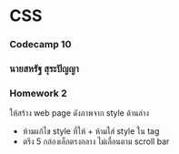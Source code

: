 # CSS
### Codecamp 10
### นายสหรัฐ  สุระปัญญา
### Homework 2
ให้สร้าง web page ดังภาพจาก style ด้านล่าง  
- ห้ามแก้ไข style ที่ให้ + ห้ามใส่ style ใน tag   
- ตรึง 5 กล่องเล็กตรงกลาง ไม่เลื่อนตาม scroll bar